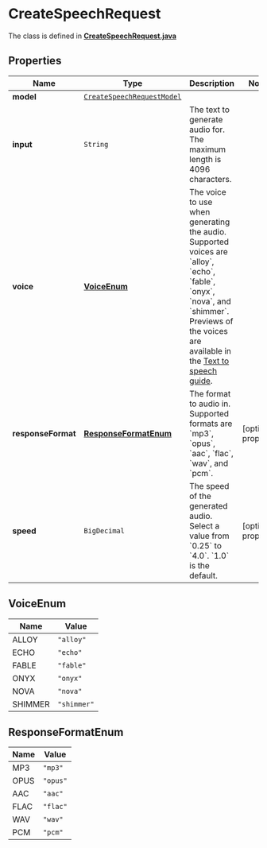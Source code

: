 

# CreateSpeechRequest

The class is defined in **[CreateSpeechRequest.java](../../src/main/java/org/openapitools/model/CreateSpeechRequest.java)**

## Properties

Name | Type | Description | Notes
------------ | ------------- | ------------- | -------------
**model** | [`CreateSpeechRequestModel`](CreateSpeechRequestModel.md) |  | 
**input** | `String` | The text to generate audio for. The maximum length is 4096 characters. | 
**voice** | [**VoiceEnum**](#VoiceEnum) | The voice to use when generating the audio. Supported voices are &#x60;alloy&#x60;, &#x60;echo&#x60;, &#x60;fable&#x60;, &#x60;onyx&#x60;, &#x60;nova&#x60;, and &#x60;shimmer&#x60;. Previews of the voices are available in the [Text to speech guide](/docs/guides/text-to-speech/voice-options). | 
**responseFormat** | [**ResponseFormatEnum**](#ResponseFormatEnum) | The format to audio in. Supported formats are &#x60;mp3&#x60;, &#x60;opus&#x60;, &#x60;aac&#x60;, &#x60;flac&#x60;, &#x60;wav&#x60;, and &#x60;pcm&#x60;. |  [optional property]
**speed** | `BigDecimal` | The speed of the generated audio. Select a value from &#x60;0.25&#x60; to &#x60;4.0&#x60;. &#x60;1.0&#x60; is the default. |  [optional property]



## VoiceEnum

Name | Value
---- | -----
ALLOY | `"alloy"`
ECHO | `"echo"`
FABLE | `"fable"`
ONYX | `"onyx"`
NOVA | `"nova"`
SHIMMER | `"shimmer"`

## ResponseFormatEnum

Name | Value
---- | -----
MP3 | `"mp3"`
OPUS | `"opus"`
AAC | `"aac"`
FLAC | `"flac"`
WAV | `"wav"`
PCM | `"pcm"`



